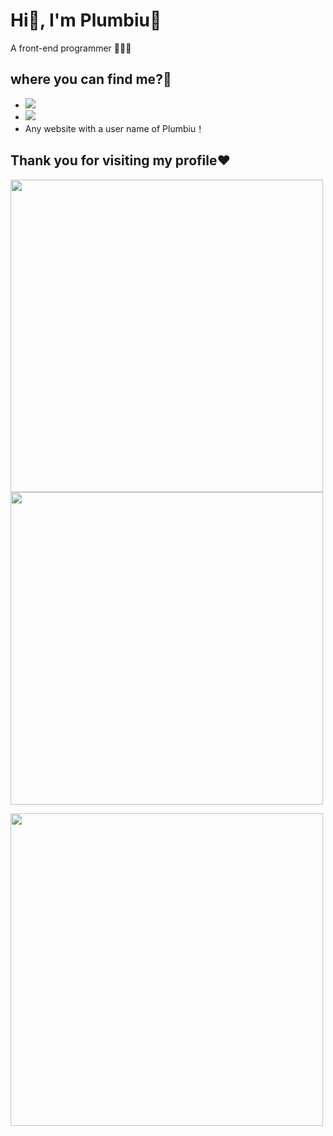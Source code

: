 # Hi👋, I'm Plumbiu🥰
A front-end programmer 🥵🥵🥵
## where you can find me?🤔
- [![](https://img.shields.io/badge/Blog-Plumbiuの小屋-black?logo=blog&color=blueviolet)](https://blog.plumbiu.club/)
- [![](https://img.shields.io/badge/Github-black?logo=github&logoColor=white&color=green)](https://github.com/Plumbiu)
- Any website with a user name of Plumbiu！

## Thank you for visiting my profile❤️

<img width="500px" src="https://github-readme-stats.vercel.app/api?username=Plumbiu" />

<img width="500px" src="https://github-readme-streak-stats.herokuapp.com/?user=Plumbiu" />

<a href="https://wakatime.com"><img width="500px" src="https://wakatime.com/share/@43e688e8-255f-4966-9dfd-6b499237eefd/7d681c40-7fab-42b9-9472-ac026aa646af.png" /></a>

